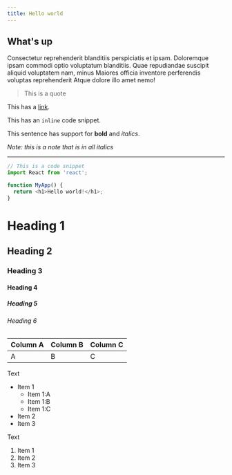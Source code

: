 ```yaml
---
title: Hello world
---
```


## What's up

Consectetur reprehenderit blanditiis perspiciatis et ipsam. Doloremque ipsam commodi optio voluptatum blanditiis. Quae repudiandae suscipit aliquid voluptatem nam, minus Maiores officia inventore perferendis voluptas reprehenderit Atque dolore illo amet nemo!

> This is a quote

This has a [link](https://josh.black).

This has an `inline` code snippet.

This sentence has support for **bold** and _italics_.

_Note: this is a note that is in all italics_

---

```js
// This is a code snippet
import React from 'react';

function MyApp() {
  return <h1>Hello world!</h1>;
}
```

# Heading 1

## Heading 2

### Heading 3

#### Heading 4

##### Heading 5

###### Heading 6

| Column A | Column B | Column C |
| -------- | -------- | -------- |
| A        | B        | C        |

Text

- Item 1
  - Item 1:A
  - Item 1:B
  - Item 1:C
- Item 2
- Item 3

Text

1. Item 1
2. Item 2
3. Item 3
